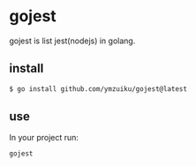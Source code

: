 # gojest

gojest is list jest(nodejs) in golang.

## install

```sh
$ go install github.com/ymzuiku/gojest@latest
```

## use

In your project run:

```sh
gojest
```
